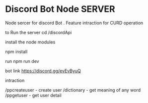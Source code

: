 # Discord Bot Node SERVER
 Node sercer for discord Bot . Feature intraction for CURD operation 



to Run the server
cd /discordApi

install the node modules 

npm install

run 
npm run dev

bot link https://discord.gg/evEvByuQ

intraction 

/ppcreateuser - create user 
/dictionary - get meaning of any word 
/ppgetuser - get user detail
